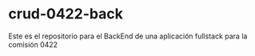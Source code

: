 # crud-0422-back
Este es el repositorio para el BackEnd de una aplicación fullstack para la comisión 0422
